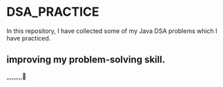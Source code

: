 # DSA_PRACTICE

In this repository, I have collected some of my Java DSA problems which I have practiced.


## improving my problem-solving skill.
,,,,,,,,,🙂
